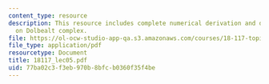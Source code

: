 ```yaml
---
content_type: resource
description: This resource includes complete numerical derivation and description
  on Dolbealt complex.
file: https://ol-ocw-studio-app-qa.s3.amazonaws.com/courses/18-117-topics-in-several-complex-variables-spring-2005/77ba02c3f3eb970b8bfcb0360f35f4be_18117_lec05.pdf
file_type: application/pdf
resourcetype: Document
title: 18117_lec05.pdf
uid: 77ba02c3-f3eb-970b-8bfc-b0360f35f4be
---
```

